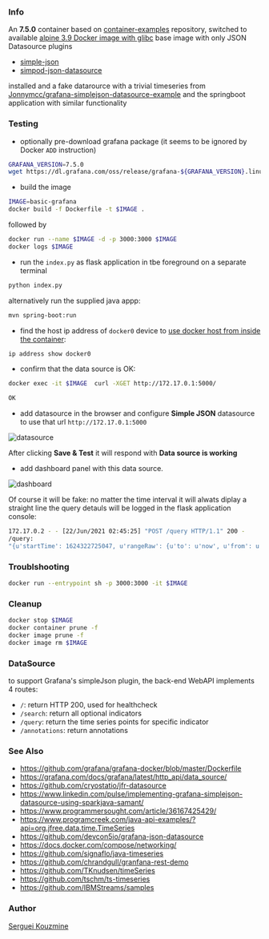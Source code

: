 ### Info

An __7.5.0__ container based on [container-examples](https://github.com/container-examples/alpine-grafana) repository,
switched to available [alpine 3.9 Docker image with glibc](https://hub.docker.com/r/frolvlad/alpine-glibc/)
base image with only JSON Datasource plugins 

 * [simple-json](https://grafana.com/grafana/plugins/grafana-simple-json-datasource/) 
 * [simpod-json-datasource](https://grafana.com/grafana/plugins/simpod-json-datasource/)
 
installed and a fake datarource with a trivial timeseries from [Jonnymcc/grafana-simplejson-datasource-example](https://github.com/Jonnymcc/grafana-simplejson-datasource-example/) and the springboot
application with similar functionality

### Testing
* optionally pre-download grafana package (it seems to be ignored by Docker `ADD` instruction)
```sh
GRAFANA_VERSION=7.5.0
wget https://dl.grafana.com/oss/release/grafana-${GRAFANA_VERSION}.linux-amd64.tar.gz .
```
* build the image
```sh
IMAGE=basic-grafana
docker build -f Dockerfile -t $IMAGE .
```
followed by
```sh
docker run --name $IMAGE -d -p 3000:3000 $IMAGE
docker logs $IMAGE
```

* run the `index.py` as flask application in tbe foreground on a separate terminal
```sh
python index.py
```
alternatively run the supplied java appp:
```sh
mvn spring-boot:run
```
*  find the host ip address of `docker0` device to [use docker host from inside the container](https://stackoverflow.com/questions/31324981/how-to-access-host-port-from-docker-container):
```sh
ip address show docker0
```
*  confirm that the data source is OK:
```sh
docker exec -it $IMAGE  curl -XGET http://172.17.0.1:5000/
```
```sh
OK
```
* add datasource in the browser and configure __Simple JSON__ datasource to use that url `http://172.17.0.1:5000`

![datasource](https://github.com/sergueik/springboot_study/blob/master/basic-grafana/screenshots/capture_datasource.png)

After clicking __Save & Test__ it will respond with __Data source is working__

* add dashboard panel with this data source. 

![dashboard](https://github.com/sergueik/springboot_study/blob/master/basic-grafana/screenshots/capture_dashbpoard.png)

Of course it will be fake: no matter the time interval it will alwats diplay a straight line
the query detauls will be logged in the flask application console:
```sh
172.17.0.2 - - [22/Jun/2021 02:45:25] "POST /query HTTP/1.1" 200 -
/query:
"{u'startTime': 1624322725047, u'rangeRaw': {u'to': u'now', u'from': u'now-6h'}, u'app': u'dashboard', u'interval': u'20s', u'scopedVars': {u'__interval': {u'text': u'20s', u'value': u'20s'}, u'__interval_ms': {u'text': u'20000', u'value': 20000}}, u'range': {u'to': u'2021-06-22T00:45:25.047Z', u'from': u'2021-06-21T18:45:25.046Z', u'raw': {u'to': u'now', u'from': u'now-6h'}}, u'timeInfo': u'', u'requestId': u'Q101', u'panelId': 23763571993, u'dashboardId': None, u'timezone': u'browser', u'adhocFilters': [], u'targets': [{u'type': u'timeserie', u'target': u'my_series', u'refId': u'A'}], u'maxDataPoints': 916, u'intervalMs': 20000}"
```
### Troublshooting

```sh
docker run --entrypoint sh -p 3000:3000 -it $IMAGE
```
### Cleanup

```sh
docker stop $IMAGE
docker container prune -f
docker image prune -f
docker image rm $IMAGE
```
### DataSource

to support Grafana's simpleJson plugin, the back-end WebAPI implements 4 routes:
  *  `/`: return HTTP 200, used for healthcheck
  *  `/search`: return all optional indicators
  *  `/query`: return the time series points for specific indicator
  *  `/annotations`: return annotations

### See Also

  * https://github.com/grafana/grafana-docker/blob/master/Dockerfile
  * https://grafana.com/docs/grafana/latest/http_api/data_source/
  * https://github.com/cryostatio/jfr-datasource
  * https://www.linkedin.com/pulse/implementing-grafana-simplejson-datasource-using-sparkjava-samant/
  * https://www.programmersought.com/article/36167425429/
  * https://www.programcreek.com/java-api-examples/?api=org.jfree.data.time.TimeSeries
  * https://github.com/devcon5io/grafana-json-datasource
  * https://docs.docker.com/compose/networking/
  * https://github.com/signaflo/java-timeseries
  * https://github.com/chrandgull/granfana-rest-demo
  * https://github.com/TKnudsen/timeSeries
  * https://github.com/tschm/ts-timeseries
  * https://github.com/IBMStreams/samples

### Author

[Serguei Kouzmine](kouzmine_serguei@yahoo.com)

